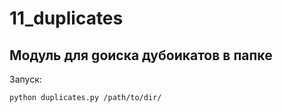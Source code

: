 # 11_duplicates

Модуль для gоиска дубоикатов в папке
---------------------------------------------------------------------------

Запуск:

    python duplicates.py /path/to/dir/
